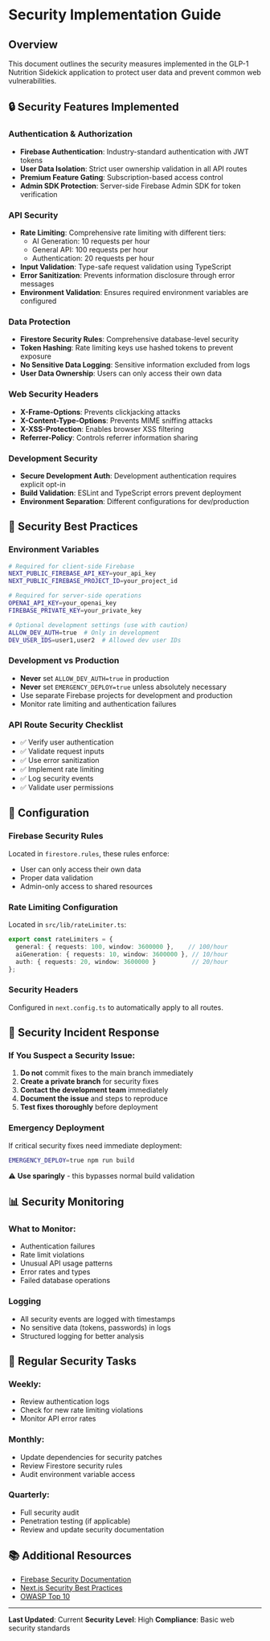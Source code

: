 # Security Implementation Guide

## Overview

This document outlines the security measures implemented in the GLP-1 Nutrition Sidekick application to protect user data and prevent common web vulnerabilities.

## 🔒 Security Features Implemented

### Authentication & Authorization
- **Firebase Authentication**: Industry-standard authentication with JWT tokens
- **User Data Isolation**: Strict user ownership validation in all API routes
- **Premium Feature Gating**: Subscription-based access control
- **Admin SDK Protection**: Server-side Firebase Admin SDK for token verification

### API Security
- **Rate Limiting**: Comprehensive rate limiting with different tiers:
  - AI Generation: 10 requests per hour
  - General API: 100 requests per hour  
  - Authentication: 20 requests per hour
- **Input Validation**: Type-safe request validation using TypeScript
- **Error Sanitization**: Prevents information disclosure through error messages
- **Environment Validation**: Ensures required environment variables are configured

### Data Protection
- **Firestore Security Rules**: Comprehensive database-level security
- **Token Hashing**: Rate limiting keys use hashed tokens to prevent exposure
- **No Sensitive Data Logging**: Sensitive information excluded from logs
- **User Data Ownership**: Users can only access their own data

### Web Security Headers
- **X-Frame-Options**: Prevents clickjacking attacks
- **X-Content-Type-Options**: Prevents MIME sniffing attacks
- **X-XSS-Protection**: Enables browser XSS filtering
- **Referrer-Policy**: Controls referrer information sharing

### Development Security
- **Secure Development Auth**: Development authentication requires explicit opt-in
- **Build Validation**: ESLint and TypeScript errors prevent deployment
- **Environment Separation**: Different configurations for dev/production

## 🚨 Security Best Practices

### Environment Variables
```bash
# Required for client-side Firebase
NEXT_PUBLIC_FIREBASE_API_KEY=your_api_key
NEXT_PUBLIC_FIREBASE_PROJECT_ID=your_project_id

# Required for server-side operations
OPENAI_API_KEY=your_openai_key
FIREBASE_PRIVATE_KEY=your_private_key

# Optional development settings (use with caution)
ALLOW_DEV_AUTH=true  # Only in development
DEV_USER_IDS=user1,user2  # Allowed dev user IDs
```

### Development vs Production
- **Never** set `ALLOW_DEV_AUTH=true` in production
- **Never** set `EMERGENCY_DEPLOY=true` unless absolutely necessary
- Use separate Firebase projects for development and production
- Monitor rate limiting and authentication failures

### API Route Security Checklist
- ✅ Verify user authentication
- ✅ Validate request inputs
- ✅ Use error sanitization
- ✅ Implement rate limiting
- ✅ Log security events
- ✅ Validate user permissions

## 🔧 Configuration

### Firebase Security Rules
Located in `firestore.rules`, these rules enforce:
- User can only access their own data
- Proper data validation
- Admin-only access to shared resources

### Rate Limiting Configuration
Located in `src/lib/rateLimiter.ts`:
```typescript
export const rateLimiters = {
  general: { requests: 100, window: 3600000 },    // 100/hour
  aiGeneration: { requests: 10, window: 3600000 }, // 10/hour
  auth: { requests: 20, window: 3600000 }          // 20/hour
};
```

### Security Headers
Configured in `next.config.ts` to automatically apply to all routes.

## 🚨 Security Incident Response

### If You Suspect a Security Issue:
1. **Do not** commit fixes to the main branch immediately
2. **Create a private branch** for security fixes
3. **Contact the development team** immediately
4. **Document the issue** and steps to reproduce
5. **Test fixes thoroughly** before deployment

### Emergency Deployment
If critical security fixes need immediate deployment:
```bash
EMERGENCY_DEPLOY=true npm run build
```
⚠️ **Use sparingly** - this bypasses normal build validation

## 📊 Security Monitoring

### What to Monitor:
- Authentication failures
- Rate limit violations
- Unusual API usage patterns
- Error rates and types
- Failed database operations

### Logging
- All security events are logged with timestamps
- No sensitive data (tokens, passwords) in logs
- Structured logging for better analysis

## 🔄 Regular Security Tasks

### Weekly:
- Review authentication logs
- Check for new rate limiting violations
- Monitor API error rates

### Monthly:
- Update dependencies for security patches
- Review Firestore security rules
- Audit environment variable access

### Quarterly:
- Full security audit
- Penetration testing (if applicable)
- Review and update security documentation

## 📚 Additional Resources

- [Firebase Security Documentation](https://firebase.google.com/docs/rules)
- [Next.js Security Best Practices](https://nextjs.org/docs/advanced-features/security-headers)
- [OWASP Top 10](https://owasp.org/www-project-top-ten/)

---

**Last Updated**: Current
**Security Level**: High
**Compliance**: Basic web security standards